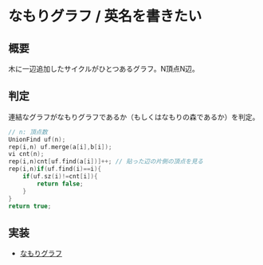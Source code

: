 # なもりグラフ / 英名を書きたい
## 概要
木に一辺追加したサイクルがひとつあるグラフ。N頂点N辺。

## 判定
連結なグラフがなもりグラフであるか（もしくはなもりの森であるか）を判定。
```cpp
// n: 頂点数
UnionFind uf(n);
rep(i,n) uf.merge(a[i],b[i]);
vi cnt(n);
rep(i,n)cnt[uf.find(a[i])]++; // 貼った辺の片側の頂点を見る
rep(i,n)if(uf.find(i)==i){
    if(uf.sz(i)!=cnt[i]){
        return false;
    }
}
return true;
```

## 実装
- [なもりグラフ](https://github.com/shu8Cream/algorithm/blob/main/Graph/Namori/namori.cpp)

